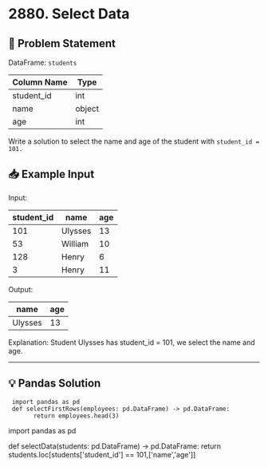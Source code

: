 # 2880. Select Data

## 📝 Problem Statement

DataFrame: `students`

| Column Name | Type   |
|-------------|--------|
| student_id  | int    |
| name        | object |
| age         | int    |

Write a solution to select the name and age of the student with `student_id = 101.`

## 📥 Example Input

Input:

| student_id | name    | age |
|------------|---------|-----|
| 101        | Ulysses | 13  |
| 53         | William | 10  |
| 128        | Henry   | 6   |
| 3          | Henry   | 11  |

Output:

| name    | age | 
|---------|-----|
| Ulysses | 13  |

Explanation:
Student Ulysses has student_id = 101, we select the name and age.

---

## 💡 Pandas Solution

     import pandas as pd
     def selectFirstRows(employees: pd.DataFrame) -> pd.DataFrame:
           return employees.head(3)

import pandas as pd

def selectData(students: pd.DataFrame) -> pd.DataFrame:
    return students.loc[students['student_id'] == 101,['name','age']]
